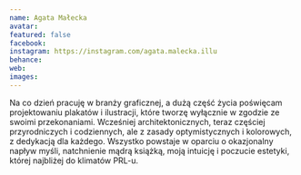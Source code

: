 ```yaml
---
name: Agata Małecka
avatar: 
featured: false
facebook: 
instagram: https://instagram.com/agata.malecka.illu
behance: 
web:
images:
---
```

Na co dzień pracuję w branży graficznej, a dużą część życia poświęcam projektowaniu plakatów i ilustracji, które tworzę wyłącznie w zgodzie ze swoimi przekonaniami. Wcześniej architektonicznych, teraz częściej przyrodniczych i codziennych, ale z zasady optymistycznych i kolorowych, z dedykacją dla każdego. Wszystko powstaje w oparciu o okazjonalny napływ myśli, natchnienie mądrą książką, moją intuicję i poczucie estetyki, której najbliżej do klimatów PRL-u.
